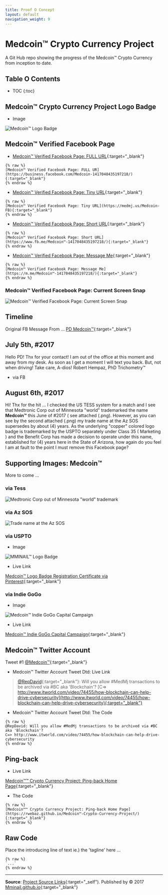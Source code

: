```yaml
---
title: Proof O Concept
layout: default
navigation_weight: 9
---
```

# Medcoin™ Crypto Currency Project

A Git Hub repo showing the progress of the Medcoin™ Crypto Currency from inception to date.

## Table O Contents

- TOC
{:toc}

## Medcoin™ Crypto Currency Project Logo Badge

- Image

![Medcoin™ Logo Badge](../assets/img/MMI-Logo-Badge-Stitch-Circle-Trnsp-Gold-fede93-100-x-100.png)

## Medcoin™ Verified Facebook Page

- [Medcoin™ Verified Facebook Page: FULL URL](https://business.facebook.com/Medcoin-1417048435197218/){:target="_blank"}

```liquid
{% raw %}
[Medcoin™ Verified Facebook Page: FULL UR](https://business.facebook.com/Medcoin-1417048435197218/){:target="_blank"}
{% endraw %}
```

- [Medcoin™ Verified Facebook Page: Tiny URL](https://medmj.us/Medcoin-FB){:target="_blank"}

```liquid
{% raw %}
[Medcoin™ Verified Facebook Page: Tiny URL](https://medmj.us/Medcoin-FB){:target="_blank"}
{% endraw %}
```

- [Medcoin™ Verified Facebook Page: Short URL](https://www.fb.me/Medcoin-1417048435197218/){:target="_blank"}

```liquid
{% raw %}
[Medcoin™ Verified Facebook Page: Short URL](https://www.fb.me/Medcoin™-1417048435197218/){:target="_blank"}
{% endraw %}
```

- [Medcoin™ Verified Facebook Page: Message Me](https://m.me/Medcoin™-1417048435197218/){:target="_blank"}

```liquid
{% raw %}
[Medcoin™ Verified Facebook Page: Message Me](https://m.me/Medcoin™-1417048435197218/){:target="_blank"}
{% endraw %}
```

### Medcoin™ Verified Facebook Page: Current Screen Snap

![Medcoin™ Verified Facebook Page: Current Screen Snap](../assets/img/Medcoin-FB-Page-080617.png)

## Timeline

Original FB Message From ... [PD Medcoin™](https://www.facebook.com/pd.Medcoin){:target="_blank"}

## July 5th, #2017

Hello PD! Thx for your contact! I am out of the office at this moment and away from my desk. As soon as I get a moment I will text you back. But, not when driving! Take care, A-dios! Robert Hempaz, PhD Trichometry™

- via FB

## August 6th, #2017

Hi! Thx for the hit ... I checked the US TESS system for a match and I see that Medtronic Corp out of Minnesota "world" trademarked the name **Medcoin™** this June of #2017 ( see attached (.png). However, as you can see by the second attached (.png) my trade name at the Az SOS supersedes by about (4) years. As the underlying "copper" colored logo badge is trademarked by the USPTO separately under Class 35 ( Marketing ) and the Benefit Corp has made a decision to operate under this name, established for (4) years here in the State of Arizona, how again do you feel I am at fault to the point I must remove this Facebook page?

## Supporting Images: Medcoin™

More to come ...

### via Tess

![Medtronic Corp out of Minnesota "world" trademark](../assets/img/Tess-medtronic-medcoin-worldmark-060117.png)

### via Az SOS

![Trade name at the Az SOS](../assets/img/Az-SOS-trade-name-medcoin-121113.png)

### via USPTO

- Image

![MMINAIL™ Logo Badge](../assets/img/uspto-mmi-4695251-logo-trademark-registration-030315-horizontal.png)

- Live Link

[Medcoin™ Logo Badge Registration Certificate via Pinterest](https://medmj.us/RegistrationCertificate){:target="_blank"}

### via Indie GoGo

- Image

![Medcoin™ Indie GoGo Capital Campaign](../assets/img/Medcoin-Indie-GoGo-background-fede93-gold-620-x-413-px.png)

- Live Link

[Medcoin™ Indie GoGo Capital Campaign](https://medmj.us/RegistrationCertificate){:target="_blank"}

## Medcoin™ Twitter Account

Tweet #1 [@Medcoin™](https://www.twitter.com/Medcoin™){:target="_blank"}

- Medcoin™ Twitter Account Tweet Dtd: Live Link

> [@RepDavid](https://www.twitter.com/RepDavid){:target="_blank"}: Will you allow #MedMj transactions to be archived via #BC aka 'Blockchain'?
> [C=> http://www.itworld.com/video/74455/how-blockchain-can-help-drive-cybersecurity](http://www.itworld.com/video/74455/how-blockchain-can-help-drive-cybersecurity){:target="_blank"}

- Medcoin™ Twitter Account Tweet Dtd: The Code

```liquid
{% raw %}
@RepDavid: Will you allow #MedMj transactions to be archived via #BC aka 'Blockchain'?
C=> http://www.itworld.com/video/74455/how-blockchain-can-help-drive-cybersecurity
{% endraw %}
```

## Ping-back

- Live Link

[Medcoin™™ Crypto Currency Project: Ping-back Home Page](https://rwebaz.github.io/Medcoin™-Crypto-Currency-Project/){:target="_blank"}

- The Code

```liquid
{% raw %}
[Medcoin™™ Crypto Currency Project: Ping-back Home Page](https://rwebaz.github.io/Medcoin™-Crypto-Currency-Project/){:target="_blank"}
{% endraw %}
```

## Raw Code

Place the introducing line of text ie.) the 'tagline' here ...

```liquid
{% raw %}
`...`
{% endraw %}
```

***

**Source**: [Project Source Links](https://rwebaz.github.io/Medcoin™-Currency-Project/pages/Source-Links.html){:target="_self"). Published by © 2017 [Mminail.github.io](https://mminail.github.io/){:target="_blank"}